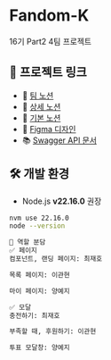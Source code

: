 # Fandom-K

16기 Part2 4팀 프로젝트

## 🔗 프로젝트 링크

- 🧭 [팀 노션](https://www.notion.so/4-2016a839fa8c802a9e96e23de6b85c1b)
- 📑 [상세 노션](https://www.notion.so/201d0dd80790803e862ac3f6e74db47c)
- 🔗 [기본 노션](https://codeit.notion.site/_-1d56fd228e8d81e19a74db3c719a067c)
- 🎨 [Figma 디자인](https://www.figma.com/design/lccVqOCzq7XCUYztyC7KlQ/-AAA-Fandom-K?node-id=8-1008&p=f&t=d6FTDYjBMakzDP5f-0)
- 📚 [Swagger API 문서](https://fandom-k-api.vercel.app/docs/)

## 🛠 개발 환경

- Node.js **v22.16.0** 권장

```bash
nvm use 22.16.0
node --version

👥 역할 분담
✅ 페이지
컴포넌트, 랜딩 페이지: 최재호

목록 페이지: 이관현

마이 페이지: 양예지

✅ 모달
충전하기: 최재호

부족할 때, 후원하기: 이관현

투표 모달창: 양예지
```
